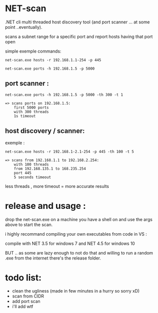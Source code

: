 # NET-scan
.NET cli multi threaded host discovery tool (and port scanner ... at some point ..eventually).

scans a subnet range for a specific port and report hosts having that port open
 
 simple exemple commands:
 ```
 net-scan.exe hosts -r 192.168.1.1-254 -p 445
 ```
 ```
 net-scan.exe ports -h 192.168.1.5 -p 5000 
 ```
## port scanner :
```
net-scan.exe ports -h 192.168.1.5 -p 5000 -th 300 -t 1
```

```
=> scans ports on 192.168.1.5:
    first 5000 ports
    with 300 threads
    1s timeout
```
## host discovery / scanner:
exemple :
```
net-scan.exe hosts -r 192.168.1-2.1-254 -p 445 -th 100 -t 5
```

```
=> scans from 192.168.1.1 to 192.168.2.254:
    with 100 threads
    from 192.168.135.1 to 168.235.254 
    port 445
    5 seconds timeout
```
less threads , more timeout = more accurate results


# release and usage :

drop the net-scan.exe on a machine you have a shell on and use the args above to start the scan.

i highly recommand compiling your own executables from code in VS :

compile with NET 3.5 for windows 7
and NET 4.5 for windows 10


BUT .. as some are lazy enough to not do that and willing to run a random .exe from the internet there's the release folder.
 
# todo list:
- clean the ugliness (made in few minutes in a hurry so sorry xD)
- scan from CIDR
- add port scan
- i'll add wtf